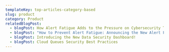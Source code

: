 ```yaml
---
templateKey: top-articles-category-based
slug: product
category: Product
relatedBlogPost:
  - blogPost: How Alert Fatigue Adds to the Pressure on Cybersecurity Teams
  - blogPost: "How to Prevent Alert Fatigue: Announcing the New Alert Features"
  - blogPost: Introducing the New Data Security Dashboard!
  - blogPost: Cloud Queues Security Best Practices
---
```

